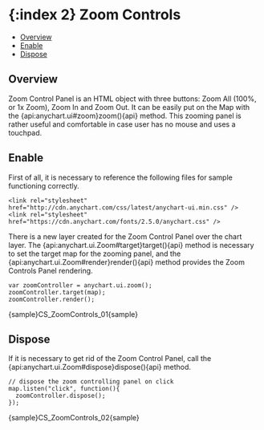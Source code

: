 {:index 2}
Zoom Controls
===========

* [Overview](#overview)
* [Enable](#enable)
* [Dispose](#dispose)

## Overview

Zoom Control Panel is an HTML object with three buttons: Zoom All (100%, or 1x Zoom), Zoom In and Zoom Out. It can be easily put on the Map with the {api:anychart.ui#zoom}zoom(){api} method. This zooming panel is rather useful and comfortable in case user has no mouse and uses a touchpad.


## Enable

First of all, it is necessary to reference the following files for sample functioning correctly.

```
<link rel="stylesheet" href="http://cdn.anychart.com/css/latest/anychart-ui.min.css" />
<link rel="stylesheet" href="https://cdn.anychart.com/fonts/2.5.0/anychart.css" />
```

There is a new layer created for the Zoom Control Panel over the chart layer. The {api:anychart.ui.Zoom#target}target(){api} method is necessary to set the target map for the zooming panel, and the {api:anychart.ui.Zoom#render}render(){api} method provides the Zoom Controls Panel rendering.

```
var zoomController = anychart.ui.zoom();
zoomController.target(map);
zoomController.render();
```
{sample}CS\_ZoomControls\_01{sample}


## Dispose

If it is necessary to get rid of the Zoom Control Panel, call the {api:anychart.ui.Zoom#dispose}dispose(){api} method.

```
// dispose the zoom controlling panel on click
map.listen("click", function(){
  zoomController.dispose();
});
```
{sample}CS\_ZoomControls\_02{sample}

